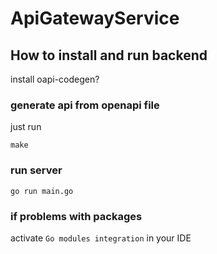 # ApiGatewayService

## How to install and run backend
install oapi-codegen?

### generate api from openapi file
just run 
```shell
make
```

### run server
```shell
go run main.go
```

### if problems with packages
activate `Go modules integration` in your IDE
